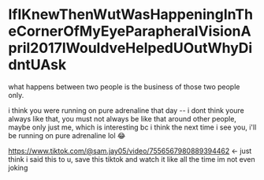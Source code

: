 # IfIKnewThenWutWasHappeningInTheCornerOfMyEyeParapheralVisionApril2017IWouldveHelpedUOutWhyDidntUAsk

what happens between two people is the business of those two people only.

i think you were running on pure adrenaline that day -- i dont think youre always like that, you must not always be like that around other people, maybe only just me, which is interesting bc i think the next time i see you, i'll be running on pure adrenaline lol 😂

https://www.tiktok.com/@sam.jay05/video/7556567980889394462 <- just think i said this to u, save this tiktok and watch it like all the time im not even joking
